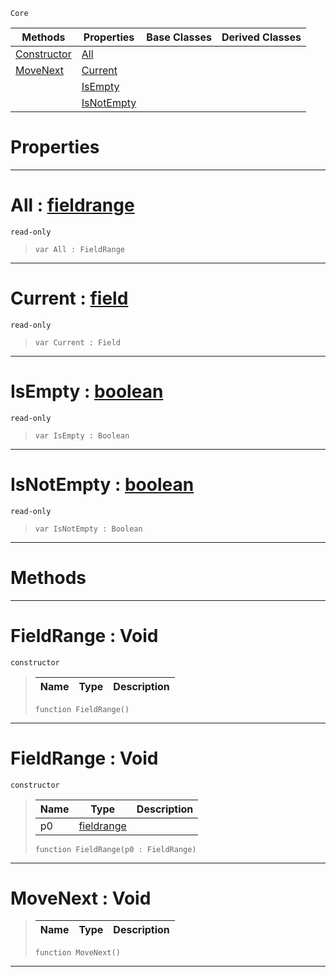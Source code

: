  `Core`

|Methods|Properties|Base Classes|Derived Classes|
|---|---|---|---|
|[ Constructor](fieldrange.md#fieldrange-void)|[ All](fieldrange.md#all-zilch-engine-document)| | |
|[ MoveNext](fieldrange.md#movenext-void)|[ Current](fieldrange.md#current-zilch-engine-docu)| | |
| |[ IsEmpty](fieldrange.md#isempty-zilch-engine-docu)| | |
| |[ IsNotEmpty](fieldrange.md#isnotempty-zilch-engine-d)| | |


 #  Properties


---  
 #  All : [fieldrange](fieldrange.md)

 `read-only`

> 
> ```TS:Nada
> var All : FieldRange


---  
 #  Current : [field](field.md)

 `read-only`

> 
> ```TS:Nada
> var Current : Field


---  
 #  IsEmpty : [boolean](boolean.md)

 `read-only`

> 
> ```TS:Nada
> var IsEmpty : Boolean


---  
 #  IsNotEmpty : [boolean](boolean.md)

 `read-only`

> 
> ```TS:Nada
> var IsNotEmpty : Boolean


---  
 #  Methods


---  
 #  FieldRange : Void

 `constructor`

> 
> |Name|Type|Description|
> |---|---|---|
> ```TS:Nada
> function FieldRange()
> ``` 


---  
 #  FieldRange : Void

 `constructor`

> 
> |Name|Type|Description|
> |---|---|---|
> |p0|[fieldrange](fieldrange.md)| |
> ```TS:Nada
> function FieldRange(p0 : FieldRange)
> ``` 


---  
 #  MoveNext : Void

> 
> |Name|Type|Description|
> |---|---|---|
> ```TS:Nada
> function MoveNext()
> ``` 


---  
 

 